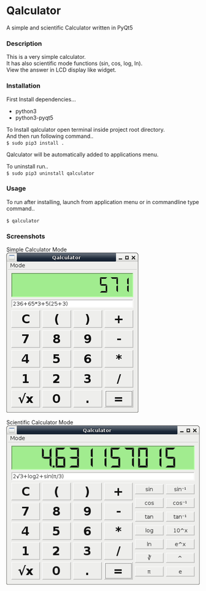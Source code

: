 # Qalculator

A simple and scientific Calculator written in PyQt5  

### Description

This is a very simple calculator.  
It has also scientific mode functions (sin, cos, log, ln).  
View the answer in LCD display like widget.  

### Installation
First Install dependencies...  
* python3  
* python3-pyqt5  

To Install qalculator open terminal inside project root directory.  
And then run following command..  
`$ sudo pip3 install .`  

Qalculator will be automatically added to applications menu.  

To uninstall run..  
`$ sudo pip3 uninstall qalculator`  

### Usage

To run after installing, launch from application menu or in commandline type command..  
 
`$ qalculator`  

### Screenshots

Simple Calculator Mode  
![Simple Mode](files/Simple.png)

Scientific Calculator Mode  
![Scientific Mode](files/Scientific.png)
